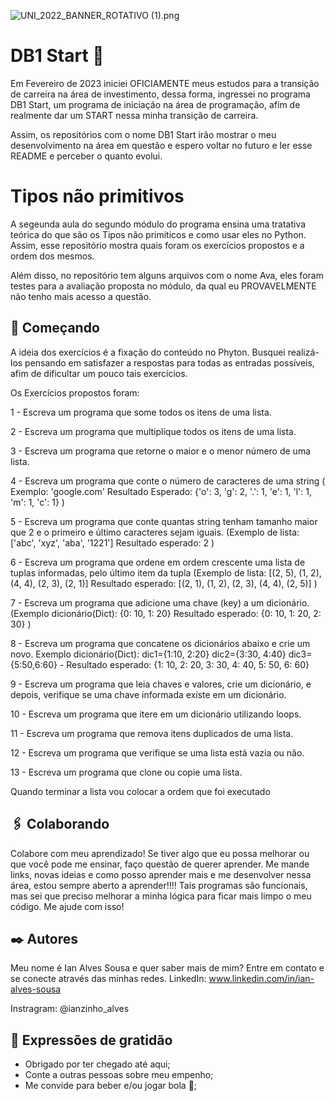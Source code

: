 ![UNI_2022_BANNER_ROTATIVO (1).png](https://github.com/ianzinhoalves/Imagens-DB1-Start/blob/4c9132589ac99ba3a7b7f68296e0eb6b8d2b5071/UNI_2022_BANNER_ROTATIVO%20(1).png)

# DB1 Start 🚀

Em Fevereiro de 2023 iniciei OFICIAMENTE meus estudos para a transição de carreira na área de investimento, dessa forma, ingressei no programa DB1 Start, um programa de iniciação na área de programação, afim de realmente dar um START nessa minha transição de carreira.

Assim, os repositórios com o nome DB1 Start irão mostrar o meu desenvolvimento na área em questão e espero voltar no futuro e ler esse README e perceber o quanto evolui.

# Tipos não primitivos

A segeunda aula do segundo módulo do programa ensina uma tratativa teórica do que são os Tipos não primiticos e como usar eles no Python. Assim, esse repositório mostra quais foram os exercícios propostos e a ordem dos mesmos.

Além disso, no repositório tem alguns arquivos com o nome Ava, eles foram testes para a avaliação proposta no módulo, da qual eu PROVAVELMENTE não tenho mais acesso a questão.

## 🚀 Começando

A ideia dos exercícios é a fixação do conteúdo no Phyton. Busquei realizá-los pensando em satisfazer a respostas para todas as entradas possíveis, afim de dificultar um pouco tais exercícios.

Os Exercícios propostos foram:

1 - Escreva um programa que some todos os itens de uma lista.

2 - Escreva um programa que multiplique todos os itens de uma lista.

3 - Escreva um programa que retorne o maior e o menor número de uma lista.

4 - Escreva um programa que conte o número de caracteres de uma string 
( Exemplo: 'google.com' Resultado Esperado: {'o': 3, 'g': 2, '.': 1, 'e': 1, 'l': 1, 'm': 1, 'c': 1} )

5 - Escreva um programa que conte quantas string tenham tamanho maior que 2 e o primeiro e último caracteres sejam iguais.
(Exemplo de lista: ['abc', 'xyz', 'aba', '1221'] Resultado esperado: 2 )

6 - Escreva um programa que ordene em ordem crescente uma lista de tuplas informadas, pelo último item da tupla 
(Exemplo de lista: [(2, 5), (1, 2), (4, 4), (2, 3), (2, 1)] Resultado esperado: [(2, 1), (1, 2), (2, 3), (4, 4), (2, 5)] )

7 - Escreva um programa que adicione uma chave (key) a um dicionário. 
(Exemplo dicionário(Dict): {0: 10, 1: 20} Resultado esperado: {0: 10, 1: 20, 2: 30} )

8 - Escreva um programa que concatene os dicionários abaixo e crie um novo.
Exemplo dicionário(Dict): dic1={1:10, 2:20} dic2={3:30, 4:40} dic3={5:50,6:60} - Resultado esperado: {1: 10, 2: 20, 3: 30, 4: 40, 5: 50, 6: 60}

9 - Escreva um programa que leia chaves e valores, crie um dicionário, e depois, verifique se uma chave informada existe em um dicionário.

10 - Escreva um programa que itere em um dicionário utilizando loops.

11 - Escreva um programa que remova itens duplicados de uma lista.

12 - Escreva um programa que verifique se uma lista está vazia ou não.

13 - Escreva um programa que clone ou copie uma lista.

Quando terminar a lista vou colocar a ordem que foi executado

## 🖇️ Colaborando

Colabore com meu aprendizado! Se tiver algo que eu possa melhorar ou que você pode me ensinar, faço questão de querer aprender. Me mande links, novas ideias e como posso aprender mais e me desenvolver nessa área, estou sempre aberto a aprender!!!!
Tais programas são funcionais, mas sei que preciso melhorar a minha lógica para ficar mais limpo o meu código. Me ajude com isso!

## ✒️ Autores

Meu nome é Ian Alves Sousa e quer saber mais de mim? Entre em contato e se conecte através das minhas redes.
LinkedIn: www.linkedin.com/in/ian-alves-sousa

Instragram: @ianzinho_alves

## 🎁 Expressões de gratidão

* Obrigado por ter chegado até aqui;
* Conte a outras pessoas sobre meu empenho;
* Me convide para beber e/ou jogar bola 🍺;
